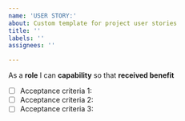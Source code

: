 ```yaml
---
name: 'USER STORY:'
about: Custom template for project user stories
title: ''
labels: ''
assignees: ''

---
```


As a **role** I can **capability** so that **received benefit**

- [ ] Acceptance criteria 1:
- [ ] Acceptance criteria 2:
- [ ] Acceptance criteria 3:

